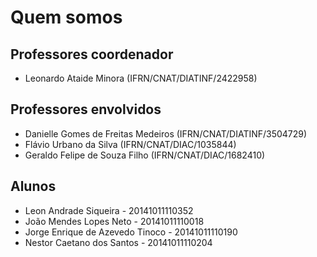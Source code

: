 # [](#title) Quem somos

## [](#header-2) Professores coordenador

- Leonardo Ataide Minora (IFRN/CNAT/DIATINF/2422958)


## [](#header-2) Professores envolvidos

- Danielle Gomes de Freitas Medeiros (IFRN/CNAT/DIATINF/3504729)
- Flávio Urbano da Silva (IFRN/CNAT/DIAC/1035844)
- Geraldo Felipe de Souza Filho (IFRN/CNAT/DIAC/1682410)


## [](#header-2) Alunos

- Leon Andrade Siqueira - 20141011110352
- João Mendes Lopes Neto - 20141011110018
- Jorge Enrique de Azevedo Tinoco - 20141011110190
- Nestor Caetano dos Santos - 20141011110204
